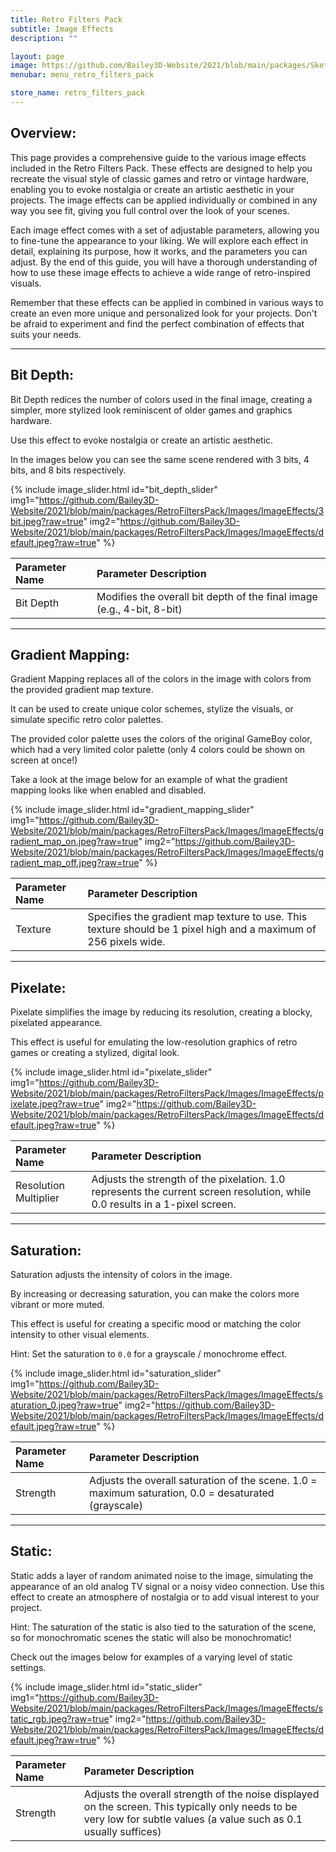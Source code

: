 ```yaml
---
title: Retro Filters Pack
subtitle: Image Effects
description: ""

layout: page
image: https://github.com/Bailey3D-Website/2021/blob/main/packages/SketchIt/banner.png?raw=true
menubar: menu_retro_filters_pack

store_name: retro_filters_pack
---
```


## **Overview:**
<section id="overview"/>

This page provides a comprehensive guide to the various image effects included in the Retro Filters Pack. These effects are designed to help you recreate the visual style of classic games and retro or vintage hardware, enabling you to evoke nostalgia or create an artistic aesthetic in your projects. The image effects can be applied individually or combined in any way you see fit, giving you full control over the look of your scenes.

Each image effect comes with a set of adjustable parameters, allowing you to fine-tune the appearance to your liking. We will explore each effect in detail, explaining its purpose, how it works, and the parameters you can adjust. By the end of this guide, you will have a thorough understanding of how to use these image effects to achieve a wide range of retro-inspired visuals.

Remember that these effects can be applied in combined in various ways to create an even more unique and personalized look for your projects. Don't be afraid to experiment and find the perfect combination of effects that suits your needs.

---

## **Bit Depth:**
<section id="bit_depth"/>

Bit Depth redices the number of colors used in the final image, creating a simpler, more stylized look reminiscent of older games and graphics hardware.

Use this effect to evoke nostalgia or create an artistic aesthetic.

In the images below you can see the same scene rendered with 3 bits, 4 bits, and 8 bits respectively.

{% include image_slider.html id="bit_depth_slider" img1="https://github.com/Bailey3D-Website/2021/blob/main/packages/RetroFiltersPack/Images/ImageEffects/3bit.jpeg?raw=true"  img2="https://github.com/Bailey3D-Website/2021/blob/main/packages/RetroFiltersPack/Images/ImageEffects/default.jpeg?raw=true" %}

|<b>Parameter Name</b>|<b>Parameter Description</b>|
|:---|:---|
|Bit Depth|Modifies the overall bit depth of the final image (e.g., 4-bit, 8-bit)|

---

## **Gradient Mapping:**
<section id="gradient_mapping"/>

Gradient Mapping replaces all of the colors in the image with colors from the provided gradient map texture.

It can be used to create unique color schemes, stylize the visuals, or simulate specific retro color palettes.

The provided color palette uses the colors of the original GameBoy color, which had a very limited color palette (only 4 colors could be shown on screen at once!)

Take a look at the image below for an example of what the gradient mapping looks like when enabled and disabled.

{% include image_slider.html id="gradient_mapping_slider" img1="https://github.com/Bailey3D-Website/2021/blob/main/packages/RetroFiltersPack/Images/ImageEffects/gradient_map_on.jpeg?raw=true"  img2="https://github.com/Bailey3D-Website/2021/blob/main/packages/RetroFiltersPack/Images/ImageEffects/gradient_map_off.jpeg?raw=true" %}

|<b>Parameter Name</b>|<b>Parameter Description</b>|
|:---|:---|
|Texture|Specifies the gradient map texture to use. This texture should be 1 pixel high and a maximum of 256 pixels wide.|

---

## **Pixelate:**
<section id="pixelate"/>

Pixelate simplifies the image by reducing its resolution, creating a blocky, pixelated appearance.

This effect is useful for emulating the low-resolution graphics of retro games or creating a stylized, digital look.

{% include image_slider.html id="pixelate_slider" img1="https://github.com/Bailey3D-Website/2021/blob/main/packages/RetroFiltersPack/Images/ImageEffects/pixelate.jpeg?raw=true" img2="https://github.com/Bailey3D-Website/2021/blob/main/packages/RetroFiltersPack/Images/ImageEffects/default.jpeg?raw=true" %}

|<b>Parameter Name</b>|<b>Parameter Description</b>|
|:---|:---|
|Resolution Multiplier|Adjusts the strength of the pixelation. 1.0 represents the current screen resolution, while 0.0 results in a 1-pixel screen.|

---

## **Saturation:**
<section id="saturation"/>

Saturation adjusts the intensity of colors in the image.

By increasing or decreasing saturation, you can make the colors more vibrant or more muted.

This effect is useful for creating a specific mood or matching the color intensity to other visual elements.

Hint: Set the saturation to `0.0` for a grayscale / monochrome effect.

{% include image_slider.html id="saturation_slider" img1="https://github.com/Bailey3D-Website/2021/blob/main/packages/RetroFiltersPack/Images/ImageEffects/saturation_0.jpeg?raw=true" img2="https://github.com/Bailey3D-Website/2021/blob/main/packages/RetroFiltersPack/Images/ImageEffects/default.jpeg?raw=true" %}

|<b>Parameter Name</b>|<b>Parameter Description</b>|
|:---|:---|
|Strength|	Adjusts the overall saturation of the scene. 1.0 = maximum saturation, 0.0 = desaturated (grayscale)|

---

## **Static:**
<section id="static"/>

Static adds a layer of random animated noise to the image, simulating the appearance of an old analog TV signal or a noisy video connection. Use this effect to create an atmosphere of nostalgia or to add visual interest to your project.

Hint: The saturation of the static is also tied to the saturation of the scene, so for monochromatic scenes the static will also be monochromatic!

Check out the images below for examples of a varying level of static settings.

{% include image_slider.html id="static_slider" img1="https://github.com/Bailey3D-Website/2021/blob/main/packages/RetroFiltersPack/Images/ImageEffects/static_rgb.jpeg?raw=true" img2="https://github.com/Bailey3D-Website/2021/blob/main/packages/RetroFiltersPack/Images/ImageEffects/default.jpeg?raw=true" %}


|<b>Parameter Name</b>|<b>Parameter Description</b>|
|:---|:---|
|Strength|Adjusts the overall strength of the noise displayed on the screen. This typically only needs to be very low for subtle values (a value such as 0.1 usually suffices)|